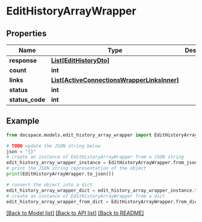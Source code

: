 # EditHistoryArrayWrapper


## Properties

Name | Type | Description | Notes
------------ | ------------- | ------------- | -------------
**response** | [**List[EditHistoryDto]**](EditHistoryDto.md) |  | [optional] 
**count** | **int** |  | [optional] 
**links** | [**List[ActiveConnectionsWrapperLinksInner]**](ActiveConnectionsWrapperLinksInner.md) |  | [optional] 
**status** | **int** |  | [optional] 
**status_code** | **int** |  | [optional] 

## Example

```python
from docspace.models.edit_history_array_wrapper import EditHistoryArrayWrapper

# TODO update the JSON string below
json = "{}"
# create an instance of EditHistoryArrayWrapper from a JSON string
edit_history_array_wrapper_instance = EditHistoryArrayWrapper.from_json(json)
# print the JSON string representation of the object
print(EditHistoryArrayWrapper.to_json())

# convert the object into a dict
edit_history_array_wrapper_dict = edit_history_array_wrapper_instance.to_dict()
# create an instance of EditHistoryArrayWrapper from a dict
edit_history_array_wrapper_from_dict = EditHistoryArrayWrapper.from_dict(edit_history_array_wrapper_dict)
```
[[Back to Model list]](../README.md#documentation-for-models) [[Back to API list]](../README.md#documentation-for-api-endpoints) [[Back to README]](../README.md)


